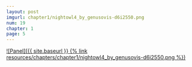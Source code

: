 ```yaml
---
layout: post
imgurl: chapter1/nightowl4_by_genusovis-d6i2550.png
num: 19
chapter: 1
page: 5
---
```


[![Panel]({{ site.baseurl }} {% link resources/chapters/chapter1/nightowl4_by_genusovis-d6i2550.png %})]({{page.previous.url}}#panel)